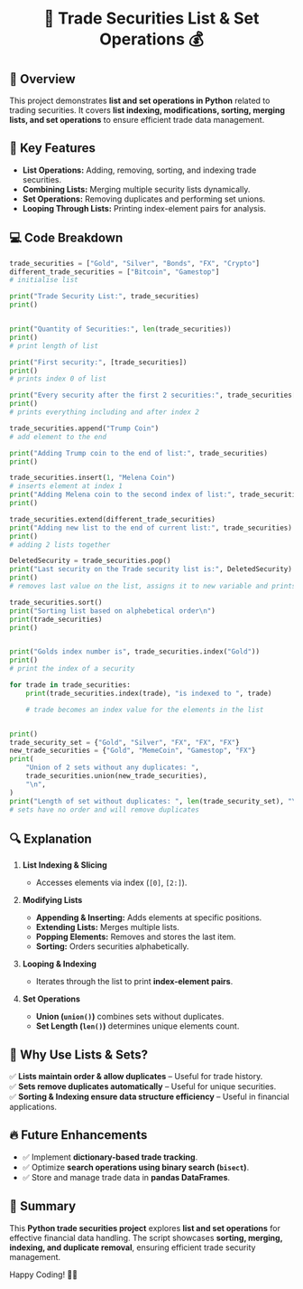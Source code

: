 <div align="center">

# 📜 Trade Securities List & Set Operations 💰

</div>

## 📖 Overview
This project demonstrates **list and set operations in Python** related to trading securities. It covers **list indexing, modifications, sorting, merging lists, and set operations** to ensure efficient trade data management.

## 🔑 Key Features
- **List Operations:** Adding, removing, sorting, and indexing trade securities.
- **Combining Lists:** Merging multiple security lists dynamically.
- **Set Operations:** Removing duplicates and performing set unions.
- **Looping Through Lists:** Printing index-element pairs for analysis.

## 💻 Code Breakdown
```python
trade_securities = ["Gold", "Silver", "Bonds", "FX", "Crypto"]
different_trade_securities = ["Bitcoin", "Gamestop"]
# initialise list

print("Trade Security List:", trade_securities)
print()


print("Quantity of Securities:", len(trade_securities))
print()
# print length of list

print("First security:", [trade_securities])
print()
# prints index 0 of list

print("Every security after the first 2 securities:", trade_securities[2:])
print()
# prints everything including and after index 2

trade_securities.append("Trump Coin")
# add element to the end

print("Adding Trump coin to the end of list:", trade_securities)
print()

trade_securities.insert(1, "Melena Coin")
# inserts element at index 1
print("Adding Melena coin to the second index of list:", trade_securities)
print()

trade_securities.extend(different_trade_securities)
print("Adding new list to the end of current list:", trade_securities)
print()
# adding 2 lists together

DeletedSecurity = trade_securities.pop()
print("Last security on the Trade security list is:", DeletedSecurity)
print()
# removes last value on the list, assigns it to new variable and prints it out

trade_securities.sort()
print("Sorting list based on alphebetical order\n")
print(trade_securities)
print()


print("Golds index number is", trade_securities.index("Gold"))
print()
# print the index of a security

for trade in trade_securities:
    print(trade_securities.index(trade), "is indexed to ", trade)

    # trade becomes an index value for the elements in the list


print()
trade_security_set = {"Gold", "Silver", "FX", "FX", "FX"}
new_trade_securities = {"Gold", "MemeCoin", "Gamestop", "FX"}
print(
    "Union of 2 sets without any duplicates: ",
    trade_securities.union(new_trade_securities),
    "\n",
)
print("Length of set without duplicates: ", len(trade_security_set), "\n")
# sets have no order and will remove duplicates

```

## 🔍 Explanation
1. **List Indexing & Slicing**
   - Accesses elements via index (`[0]`, `[2:]`).
   
2. **Modifying Lists**
   - **Appending & Inserting:** Adds elements at specific positions.
   - **Extending Lists:** Merges multiple lists.
   - **Popping Elements:** Removes and stores the last item.
   - **Sorting:** Orders securities alphabetically.

3. **Looping & Indexing**
   - Iterates through the list to print **index-element pairs**.

4. **Set Operations**
   - **Union (`union()`)** combines sets without duplicates.
   - **Set Length (`len()`)** determines unique elements count.

## 🚀 Why Use Lists & Sets?
✅ **Lists maintain order & allow duplicates** – Useful for trade history.  
✅ **Sets remove duplicates automatically** – Useful for unique securities.  
✅ **Sorting & Indexing ensure data structure efficiency** – Useful in financial applications.  

## 🔥 Future Enhancements
- ✅ Implement **dictionary-based trade tracking**.
- ✅ Optimize **search operations using binary search (`bisect`)**.
- ✅ Store and manage trade data in **pandas DataFrames**.

## 🎯 Summary
This **Python trade securities project** explores **list and set operations** for effective financial data handling. The script showcases **sorting, merging, indexing, and duplicate removal**, ensuring efficient trade security management.

Happy Coding! 🚀🐍